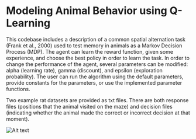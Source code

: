 # Modeling Animal Behavior using Q-Learning
This codebase includes a description of a common spatial alternation task (Frank et al., 2000) used to test memory in animals as a Markov Decision Process (MDP). The agent can learn the reward function, given some experience, and choose the best policy in order to learn the task. In order to change the performance of the agent, several parameters can be modified: alpha (learning rate), gamma (discount), and epsilon (exploration probability). The user can run the algorithm using the default parameters, provide constants for the parameters, or use the implemented parameter functions.

Two example rat datasets are provided as txt files. There are both response files (positions that the animal visited on the maze) and decision files (indicating whether the animal made the correct or incorrect decision at that moment). 

![Alt text](ModelingBehavior_QLearning/Untitled.jpg)
